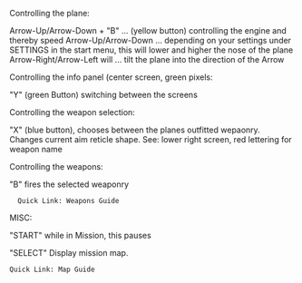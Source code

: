 Controlling the plane:

  Arrow-Up/Arrow-Down + "B" ... (yellow button) controlling the engine and thereby speed
  Arrow-Up/Arrow-Down ... depending on your settings under SETTINGS in the start menu, this will lower and higher the nose of the plane
  Arrow-Right/Arrow-Left will  ... tilt the plane into the direction of the Arrow

Controlling the info panel (center screen, green pixels:

  "Y" (green Button) switching between the screens

Controlling the weapon selection:

  "X" (blue button), chooses between the planes outfitted wepaonry. Changes current aim reticle shape. See: lower right screen, red lettering for weapon name

Controlling the weapons:

  "B" fires the selected weaponry

      Quick Link: Weapons Guide

MISC:

  "START" while in Mission, this pauses

  "SELECT" Display mission map. 

    Quick Link: Map Guide 
